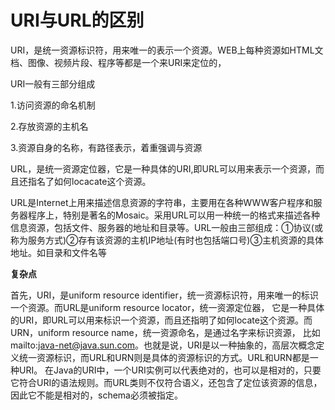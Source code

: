 # URI与URL的区别

URI，是统一资源标识符，用来唯一的表示一个资源。WEB上每种资源如HTML文档、图像、视频片段、程序等都是一个来URI来定位的，

URI一般有三部分组成

1.访问资源的命名机制

2.存放资源的主机名

3.资源自身的名称，有路径表示，着重强调与资源





URL，是统一资源定位器，它是一种具体的URI,即URL可以用来表示一个资源，而且还指名了如何locacate这个资源。

URL是Internet上用来描述信息资源的字符串，主要用在各种WWW客户程序和服务器程序上，特别是著名的Mosaic。采用URL可以用一种统一的格式来描述各种信息资源，包括文件、服务器的地址和目录等。URL一般由三部组成：①协议(或称为服务方式)②存有该资源的主机IP地址(有时也包括端口号)③主机资源的具体地址。如目录和文件名等





**复杂点**

首先，URI，是uniform resource identifier，统一资源标识符，用来唯一的标识一个资源。而URL是uniform resource locator，统一资源定位器， 它是一种具体的URI，即URL可以用来标识一个资源，而且还指明了如何locate这个资源。而URN，uniform resource name，统一资源命名，是通过名字来标识资源， 比如mailto:[java-net@java.sun.com](mailto:java-net@java.sun.com)。也就是说，URI是以一种抽象的，高层次概念定义统一资源标识，而URL和URN则是具体的资源标识的方式。URL和URN都是一种URI。 在Java的URI中，一个URI实例可以代表绝对的，也可以是相对的，只要它符合URI的语法规则。而URL类则不仅符合语义，还包含了定位该资源的信息，因此它不能是相对的，schema必须被指定。